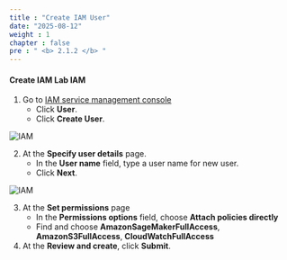 ```yaml
---
title : "Create IAM User"
date: "2025-08-12"
weight : 1
chapter : false
pre : " <b> 2.1.2 </b> "
---
```



#### Create IAM **Lab IAM**
1. Go to [IAM service management console](https://console.aws.amazon.com/iam/home)
   + Click **User**.
   + Click **Create User**.

![IAM](datascienceplatformwtihjupyterandsagemaker/images/2.prerequisite/003-IAM.png)

2. At the **Specify user details** page.
   + In the **User name** field, type a user name for new user.
   + Click **Next**.

![IAM](datascienceplatformwtihjupyterandsagemaker/images/2.prerequisite/004-IAM.png)

3. At the **Set permissions** page
   + In the **Permissions options** field, choose **Attach policies directly**
   + Find and choose **AmazonSageMakerFullAccess**, **AmazonS3FullAccess**, **CloudWatchFullAccess**
4. At the **Review and create**, click **Submit**.